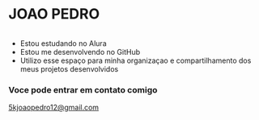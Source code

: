 # JOAO PEDRO 
![]()
- Estou estudando no Alura
- Estou me desenvolvendo no GitHub
- Utilizo esse espaço para minha organizaçao e compartilhamento dos meus projetos desenvolvidos

 ### Voce pode entrar em contato comigo

 5kjoaopedro12@gmail.com
